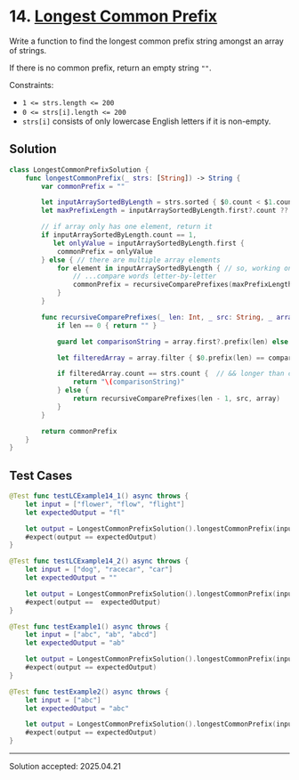 # 14. [Longest Common Prefix](https://leetcode.com/problems/longest-common-prefix/)

Write a function to find the longest common prefix string amongst an array of strings.

If there is no common prefix, return an empty string `""`.

Constraints:
- `1 <= strs.length <= 200`
- `0 <= strs[i].length <= 200`
- `strs[i]` consists of only lowercase English letters if it is non-empty.

## Solution
```swift
class LongestCommonPrefixSolution {
    func longestCommonPrefix(_ strs: [String]) -> String {
        var commonPrefix = ""

        let inputArraySortedByLength = strs.sorted { $0.count < $1.count } // shortest to longest
        let maxPrefixLength = inputArraySortedByLength.first?.count ?? 0

        // if array only has one element, return it
        if inputArraySortedByLength.count == 1,
           let onlyValue = inputArraySortedByLength.first {
            commonPrefix = onlyValue
        } else { // there are multiple array elements
            for element in inputArraySortedByLength { // so, working one word at a time...
                // ...compare words letter-by-letter
                commonPrefix = recursiveComparePrefixes(maxPrefixLength, element, inputArraySortedByLength)
            }
        }

        func recursiveComparePrefixes(_ len: Int, _ src: String, _ array: [String]) -> String {
            if len == 0 { return "" }

            guard let comparisonString = array.first?.prefix(len) else { return "" }

            let filteredArray = array.filter { $0.prefix(len) == comparisonString }

            if filteredArray.count == strs.count {  // && longer than commonPrefix
                return "\(comparisonString)"
            } else {
                return recursiveComparePrefixes(len - 1, src, array)
            }
        }

        return commonPrefix
    }
}
```

## Test Cases
```swift
@Test func testLCExample14_1() async throws {
    let input = ["flower", "flow", "flight"]
    let expectedOutput = "fl"

    let output = LongestCommonPrefixSolution().longestCommonPrefix(input)
    #expect(output == expectedOutput)
}
```

```swift
@Test func testLCExample14_2() async throws {
    let input = ["dog", "racecar", "car"]
    let expectedOutput = ""

    let output = LongestCommonPrefixSolution().longestCommonPrefix(input)
    #expect(output ==  expectedOutput)
}
```

```swift
@Test func testExample1() async throws {
    let input = ["abc", "ab", "abcd"]
    let expectedOutput = "ab"

    let output = LongestCommonPrefixSolution().longestCommonPrefix(input)
    #expect(output == expectedOutput)
}
```

```swift
@Test func testExample2() async throws {
    let input = ["abc"]
    let expectedOutput = "abc"

    let output = LongestCommonPrefixSolution().longestCommonPrefix(input)
    #expect(output == expectedOutput)
}
```

---

Solution accepted: 2025.04.21
